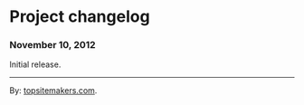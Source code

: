 # Project changelog

### November 10, 2012

Initial release.

<hr>

By: [topsitemakers.com](http://www.topsitemakers.com).
